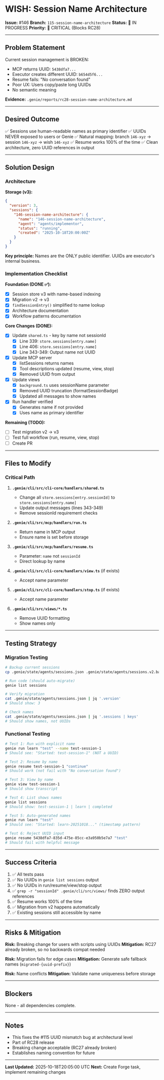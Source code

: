 # WISH: Session Name Architecture

**Issue:** #146
**Branch:** `115-session-name-architecture`
**Status:** 🚧 IN PROGRESS
**Priority:** 🔴 CRITICAL (Blocks RC28)

---

## Problem Statement

Current session management is BROKEN:
- MCP returns UUID: `5438dfa7...`
- Executor creates different UUID: `b654d5f6...`
- Resume fails: "No conversation found"
- Poor UX: Users copy/paste long UUIDs
- No semantic meaning

**Evidence:** `.genie/reports/rc28-session-name-architecture.md`

---

## Desired Outcome

✅ Sessions use human-readable names as primary identifier
✅ UUIDs NEVER exposed to users or Genie
✅ Natural mapping: branch `146-xyz` → session `146-xyz` → wish `146-xyz`
✅ Resume works 100% of the time
✅ Clean architecture, zero UUID references in output

---

## Solution Design

### Architecture

**Storage (v3):**
```json
{
  "version": 3,
  "sessions": {
    "146-session-name-architecture": {
      "name": "146-session-name-architecture",
      "agent": "agents/implementor",
      "status": "running",
      "created": "2025-10-18T20:00:00Z"
    }
  }
}
```

**Key principle:** Names are the ONLY public identifier. UUIDs are executor's internal business.

### Implementation Checklist

**Foundation (DONE ✅):**
- [x] Session store v3 with name-based indexing
- [x] Migration v2 → v3
- [x] `findSessionEntry()` simplified to name lookup
- [x] Architecture documentation
- [x] Workflow patterns documentation

**Core Changes (DONE):**
- [x] Update `shared.ts` - key by name not sessionId
  - [x] Line 339: `store.sessions[entry.name]`
  - [x] Line 406: `store.sessions[entry.name]`
  - [x] Line 343-349: Output name not UUID
- [x] Update MCP server
  - [x] listSessions returns names
  - [x] Tool descriptions updated (resume, view, stop)
  - [x] Removed UUID from output
- [x] Update views
  - [x] `background.ts` uses sessionName parameter
  - [x] Removed UUID truncation (formatSessionBadge)
  - [x] Updated all messages to show names
- [x] Run handler verified
  - [x] Generates name if not provided
  - [x] Uses name as primary identifier

**Remaining (TODO):**
- [ ] Test migration v2 → v3
- [ ] Test full workflow (run, resume, view, stop)
- [ ] Create PR

---

## Files to Modify

### Critical Path

1. **`.genie/cli/src/cli-core/handlers/shared.ts`**
   - Change all `store.sessions[entry.sessionId]` to `store.sessions[entry.name]`
   - Update output messages (lines 343-349)
   - Remove sessionId requirement checks

2. **`.genie/cli/src/mcp/handlers/run.ts`**
   - Return name in MCP output
   - Ensure name is set before storage

3. **`.genie/cli/src/mcp/handlers/resume.ts`**
   - Parameter: `name` not `sessionId`
   - Direct lookup by name

4. **`.genie/cli/src/cli-core/handlers/view.ts`** (if exists)
   - Accept name parameter

5. **`.genie/cli/src/cli-core/handlers/stop.ts`** (if exists)
   - Accept name parameter

6. **`.genie/cli/src/views/*.ts`**
   - Remove UUID formatting
   - Show names only

---

## Testing Strategy

### Migration Testing
```bash
# Backup current sessions
cp .genie/state/agents/sessions.json .genie/state/agents/sessions.v2.backup

# Run code (should auto-migrate)
genie list sessions

# Verify migration
cat .genie/state/agents/sessions.json | jq '.version'
# Should show: 3

# Check names
cat .genie/state/agents/sessions.json | jq '.sessions | keys'
# Should show names, not UUIDs
```

### Functional Testing
```bash
# Test 1: Run with explicit name
genie run learn "test" --name test-session-1
# Should see: "Started: test-session-1" (NOT a UUID)

# Test 2: Resume by name
genie resume test-session-1 "continue"
# Should work (not fail with "No conversation found")

# Test 3: View by name
genie view test-session-1
# Should show transcript

# Test 4: List shows names
genie list sessions
# Should show: test-session-1 | learn | completed

# Test 5: Auto-generated names
genie run learn "test"
# Should see: "Started: learn-20251018..." (timestamp pattern)

# Test 6: Reject UUID input
genie resume 5438dfa7-835d-475e-85cc-e3a950b5e7a7 "test"
# Should fail with helpful message
```

---

## Success Criteria

1. ✅ All tests pass
2. ✅ No UUIDs in `genie list sessions` output
3. ✅ No UUIDs in run/resume/view/stop output
4. ✅ `grep -r "sessionId" .genie/cli/src/views/` finds ZERO output references
5. ✅ Resume works 100% of the time
6. ✅ Migration from v2 happens automatically
7. ✅ Existing sessions still accessible by name

---

## Risks & Mitigation

**Risk:** Breaking change for users with scripts using UUIDs
**Mitigation:** RC27 already broken, so no backwards compat needed

**Risk:** Migration fails for edge cases
**Mitigation:** Generate safe fallback names (`migrated-{uuid-prefix}`)

**Risk:** Name conflicts
**Mitigation:** Validate name uniqueness before storage

---

## Blockers

None - all dependencies complete.

---

## Notes

- This fixes the #115 UUID mismatch bug at architectural level
- Part of RC28 release
- Breaking change acceptable (RC27 already broken)
- Establishes naming convention for future

---

**Last Updated:** 2025-10-18T20:05:00 UTC
**Next:** Create Forge task, implement remaining changes
